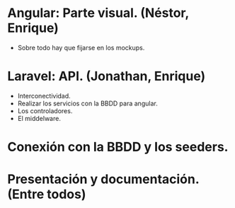 # Angular: Parte visual. (Néstor, Enrique)
- Sobre todo hay que fijarse en los mockups.


# Laravel: API. (Jonathan, Enrique)
- Interconectividad.
- Realizar los servicios con la BBDD para angular.
- Los controladores.
- El middelware.

# Conexión con la BBDD y los seeders.

# Presentación y documentación. (Entre todos)
